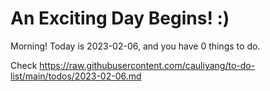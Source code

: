 # An Exciting Day Begins! :)

Morning! Today is 2023-02-06, and you have 0 things to do.

Check https://raw.githubusercontent.com/cauliyang/to-do-list/main/todos/2023-02-06.md